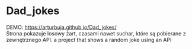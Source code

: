 # Dad_jokes
DEMO: https://arturbuja.github.io/Dad_jokes/  
Strona pokazuje losowy żart, czasami nawet suchar, które są pobierane z zewnętrznego API. 
a project that shows a random joke using an API
